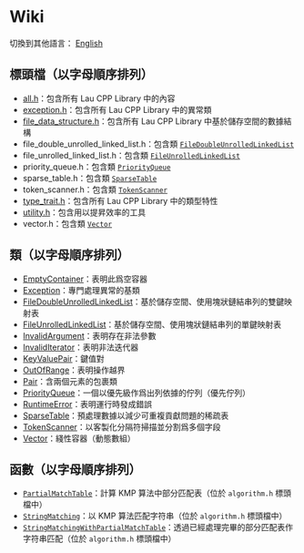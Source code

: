 # Wiki

切換到其他語言： [English](wiki_main_en.md)

## 標頭檔（以字母順序排列）
- [all.h](wiki/all_zh.md)：包含所有 Lau CPP Library 中的內容
- [exception.h](wiki/exception_zh.md)：包含所有 Lau CPP Library 中的異常類
- [file_data_structure.h](wiki/file_data_structure_zh.md)：包含所有 Lau CPP Library
  中基於儲存空間的數據結構
- file_double_unrolled_linked_list.h：包含類
  [`FileDoubleUnrolledLinkedList`](wiki/file_double_unrolled_linked_list_zh.md)
- file_unrolled_linked_list.h：包含類
  [`FileUnrolledLinkedList`](wiki/file_unrolled_linked_list_zh.md)
- priority_queue.h：包含類 [`PriorityQueue`](wiki/priority_queue_zh.md)
- sparse_table.h：包含類 [`SparseTable`](wiki/sparse_table_zh.md)
- token_scanner.h：包含類 [`TokenScanner`](wiki/token_scanner_zh.md)
- [type_trait.h](wiki/type_trait_en.md)：包含所有 Lau CPP Library 中的類型特性
- [utility.h](wiki/utility_zh.md)：包含用以提昇效率的工具
- vector.h：包含類 [`Vector`](wiki/vector_zh.md)

## 類（以字母順序排列）
- [EmptyContainer](wiki/exception_zh.md)：表明此爲空容器
- [Exception](wiki/exception_zh.md)：專門處理異常的基類
- [FileDoubleUnrolledLinkedList](wiki/file_double_unrolled_linked_list_zh.md)：基於儲存空間、使用塊狀鏈結串列的雙鍵映射表
- [FileUnrolledLinkedList](wiki/file_unrolled_linked_list_zh.md)：基於儲存空間、使用塊狀鏈結串列的單鍵映射表
- [InvalidArgument](wiki/exception_zh.md)：表明存在非法參數
- [InvalidIterator](wiki/exception_zh.md)：表明非法迭代器
- [KeyValuePair](wiki/key_value_pair_zh.md)：鍵值對
- [OutOfRange](wiki/exception_zh.md)：表明操作越界
- [Pair](wiki/pair_zh.md)：含兩個元素的包裹類
- [PriorityQueue](wiki/priority_queue_zh.md)：一個以優先級作爲出列依據的佇列（優先佇列）
- [RuntimeError](wiki/exception_zh.md)：表明運行時發成錯誤
- [SparseTable](wiki/sparse_table_zh.md)：預處理數據以減少可重複貢獻問題的稀疏表
- [TokenScanner](wiki/token_scanner_zh.md)：以客製化分隔符掃描並分割爲多個字段
- [Vector](wiki/vector_zh.md)：綫性容器（動態數組）

## 函數（以字母順序排列）
- [`PartialMatchTable`](wiki/algorithm_zh.md)：計算
  KMP 算法中部分匹配表（位於 `algorithm.h` 標頭檔中）
- [`StringMatching`](wiki/algorithm_zh.md)：以
  KMP 算法匹配字符串（位於 `algorithm.h` 標頭檔中）
- [`StringMatchingWithPartialMatchTable`](wiki/algorithm_zh.md)：透過已經處理完畢的部分匹配表作字符串匹配（位於
  `algorithm.h` 標頭檔中）
